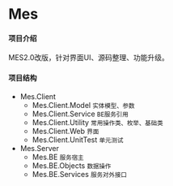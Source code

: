 # Mes

#### 项目介绍
MES2.0改版，针对界面UI、源码整理、功能升级。

#### 项目结构
* Mes.Client
  - Mes.Client.Model `实体模型、参数`
  - Mes.Client.Service `BE服务引用`
  - Mes.Client.Utility `常用操作类、枚举、基础类`
  - Mes.Client.Web `界面`
  - Mes.Client.UnitTest `单元测试`
* Mes.Server
  - Mes.BE `服务宿主`
  - Mes.BE.Objects `数据操作`
  - Mes.BE.Services `服务对外接口`
